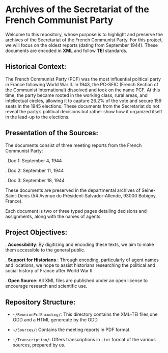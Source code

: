  # Archives of the Secretariat of the French Communist Party

Welcome to this repository, whose purpose is to highlight and preserve the archives of the Secretariat of the French Communist Party. For this project, we will focus on the oldest reports (dating from September 1944). These documents are encoded in **XML** and follow **TEI** standards.

## Historical Context:

The French Communist Party (PCF) was the most influential political party in France following World War II. In 1943, the PC-SFIC (French Section of the Communist International) dissolved and took on the name PCF. At this time, the party became rooted in the working class, rural areas, and intellectual circles, allowing it to capture 26.2% of the vote and secure 159 seats in the 1945 elections. These documents from the Secretariat do not reveal the party’s political decisions but rather show how it organized itself in the lead-up to the elections.

## Presentation of the Sources:

The documents consist of three meeting reports from the French Communist Party:

   . Doc 1: September 4, 1944
   
   . Doc 2: September 11, 1944
   
   . Doc 3: September 18, 1944

These documents are preserved in the departmental archives of Seine-Saint-Denis (54 Avenue du Président-Salvador-Allende, 93000 Bobigny, France).

Each document is two or three typed pages detailing decisions and assignments, along with the names of agents.

## Project Objectives:

  . **Accessibility**: By digitizing and encoding these texts, we aim to make them accessible to the general public.

  .  **Support for Historians** : Through encoding, particularly of agent names and locations, we hope to assist historians researching the political and social history of France after World War II.

  . **Open Source**: All XML files are published under an open license to encourage research and scientific use.

## Repository Structure: 

- `~/ReunionPcfEncoding/`: This directory contains the XML-TEI files,one ODD and a HTML genereate by the ODD.

- `~/Sources/`: Contains the meeting reports in PDF format.

- `~/Transcription/`: Offers transcriptions in `.txt` format of the various sources, prepared by us.

